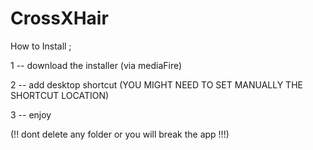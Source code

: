 # CrossXHair

How to Install ;

1 -- download the installer (via mediaFire)

2 -- add desktop shortcut (YOU MIGHT NEED TO SET MANUALLY THE SHORTCUT LOCATION)

3 -- enjoy

(!! dont delete any folder or you will break the app !!!)
